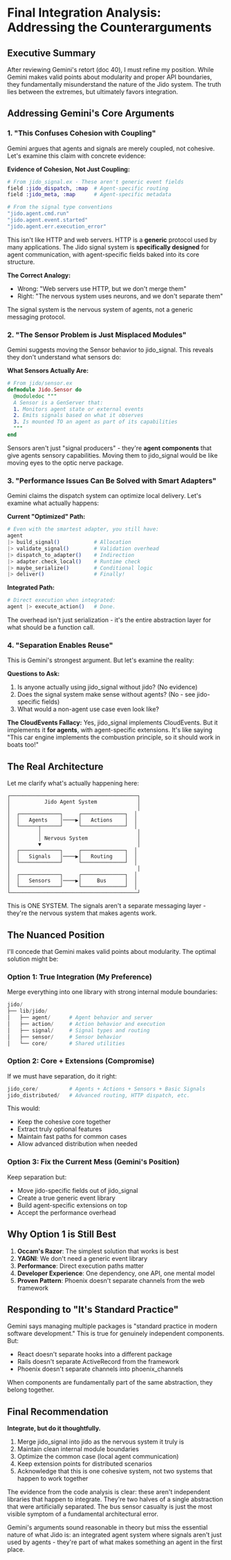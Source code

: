 # Final Integration Analysis: Addressing the Counterarguments

## Executive Summary

After reviewing Gemini's retort (doc 40), I must refine my position. While Gemini makes valid points about modularity and proper API boundaries, they fundamentally misunderstand the nature of the Jido system. The truth lies between the extremes, but ultimately favors integration.

## Addressing Gemini's Core Arguments

### 1. "This Confuses Cohesion with Coupling"

Gemini argues that agents and signals are merely coupled, not cohesive. Let's examine this claim with concrete evidence:

**Evidence of Cohesion, Not Just Coupling:**

```elixir
# From jido_signal.ex - These aren't generic event fields
field :jido_dispatch, :map  # Agent-specific routing
field :jido_meta, :map      # Agent-specific metadata

# From the signal type conventions
"jido.agent.cmd.run"
"jido.agent.event.started"
"jido.agent.err.execution_error"
```

This isn't like HTTP and web servers. HTTP is a **generic** protocol used by many applications. The Jido signal system is **specifically designed** for agent communication, with agent-specific fields baked into its core structure.

**The Correct Analogy:**
- Wrong: "Web servers use HTTP, but we don't merge them"
- Right: "The nervous system uses neurons, and we don't separate them"

The signal system is the nervous system of agents, not a generic messaging protocol.

### 2. "The Sensor Problem is Just Misplaced Modules"

Gemini suggests moving the Sensor behavior to jido_signal. This reveals they don't understand what sensors do:

**What Sensors Actually Are:**
```elixir
# From jido/sensor.ex
defmodule Jido.Sensor do
  @moduledoc """
  A Sensor is a GenServer that:
  1. Monitors agent state or external events
  2. Emits signals based on what it observes
  3. Is mounted TO an agent as part of its capabilities
  """
end
```

Sensors aren't just "signal producers" - they're **agent components** that give agents sensory capabilities. Moving them to jido_signal would be like moving eyes to the optic nerve package.

### 3. "Performance Issues Can Be Solved with Smart Adapters"

Gemini claims the dispatch system can optimize local delivery. Let's examine what actually happens:

**Current "Optimized" Path:**
```elixir
# Even with the smartest adapter, you still have:
agent 
|> build_signal()           # Allocation
|> validate_signal()        # Validation overhead
|> dispatch_to_adapter()    # Indirection
|> adapter.check_local()    # Runtime check
|> maybe_serialize()        # Conditional logic
|> deliver()                # Finally!
```

**Integrated Path:**
```elixir
# Direct execution when integrated:
agent |> execute_action()   # Done.
```

The overhead isn't just serialization - it's the entire abstraction layer for what should be a function call.

### 4. "Separation Enables Reuse"

This is Gemini's strongest argument. But let's examine the reality:

**Questions to Ask:**
1. Is anyone actually using jido_signal without jido? (No evidence)
2. Does the signal system make sense without agents? (No - see jido-specific fields)
3. What would a non-agent use case even look like? 

**The CloudEvents Fallacy:**
Yes, jido_signal implements CloudEvents. But it implements it **for agents**, with agent-specific extensions. It's like saying "This car engine implements the combustion principle, so it should work in boats too!"

## The Real Architecture

Let me clarify what's actually happening here:

```
┌─────────────────────────────────────────┐
│           Jido Agent System             │
│                                         │
│  ┌─────────────┐     ┌──────────────┐  │
│  │   Agents    │────▶│   Actions    │  │
│  └──────┬──────┘     └──────────────┘  │
│         │                               │
│         │ Nervous System                │
│         ▼                               │
│  ┌─────────────┐     ┌──────────────┐  │
│  │   Signals   │────▶│   Routing    │  │
│  └─────────────┘     └──────────────┘  │
│                                         │
│  ┌─────────────┐     ┌──────────────┐  │
│  │   Sensors   │────▶│     Bus      │  │
│  └─────────────┘     └──────────────┘  │
└─────────────────────────────────────────┘
```

This is ONE SYSTEM. The signals aren't a separate messaging layer - they're the nervous system that makes agents work.

## The Nuanced Position

I'll concede that Gemini makes valid points about modularity. The optimal solution might be:

### Option 1: True Integration (My Preference)
Merge everything into one library with strong internal module boundaries:
```elixir
jido/
├── lib/jido/
│   ├── agent/      # Agent behavior and server
│   ├── action/     # Action behavior and execution
│   ├── signal/     # Signal types and routing
│   ├── sensor/     # Sensor behavior
│   └── core/       # Shared utilities
```

### Option 2: Core + Extensions (Compromise)
If we must have separation, do it right:
```elixir
jido_core/          # Agents + Actions + Sensors + Basic Signals
jido_distributed/   # Advanced routing, HTTP dispatch, etc.
```

This would:
- Keep the cohesive core together
- Extract truly optional features
- Maintain fast paths for common cases
- Allow advanced distribution when needed

### Option 3: Fix the Current Mess (Gemini's Position)
Keep separation but:
- Move jido-specific fields out of jido_signal
- Create a true generic event library
- Build agent-specific extensions on top
- Accept the performance overhead

## Why Option 1 is Still Best

1. **Occam's Razor**: The simplest solution that works is best
2. **YAGNI**: We don't need a generic event library
3. **Performance**: Direct execution paths matter
4. **Developer Experience**: One dependency, one API, one mental model
5. **Proven Pattern**: Phoenix doesn't separate channels from the web framework

## Responding to "It's Standard Practice"

Gemini says managing multiple packages is "standard practice in modern software development." This is true for genuinely independent components. But:

- React doesn't separate hooks into a different package
- Rails doesn't separate ActiveRecord from the framework  
- Phoenix doesn't separate channels into phoenix_channels

When components are fundamentally part of the same abstraction, they belong together.

## Final Recommendation

**Integrate, but do it thoughtfully.**

1. Merge jido_signal into jido as the nervous system it truly is
2. Maintain clean internal module boundaries
3. Optimize the common case (local agent communication)
4. Keep extension points for distributed scenarios
5. Acknowledge that this is one cohesive system, not two systems that happen to work together

The evidence from the code analysis is clear: these aren't independent libraries that happen to integrate. They're two halves of a single abstraction that were artificially separated. The bus sensor casualty is just the most visible symptom of a fundamental architectural error.

Gemini's arguments sound reasonable in theory but miss the essential nature of what Jido is: an integrated agent system where signals aren't just used by agents - they're part of what makes something an agent in the first place.